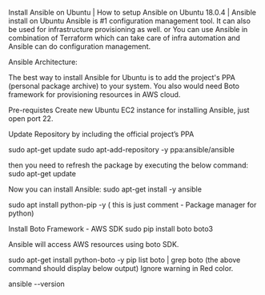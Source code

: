 Install Ansible on Ubuntu | How to setup Ansible on Ubuntu 18.0.4 | Ansible install on Ubuntu
Ansible is #1 configuration management tool. It can also be used for infrastructure provisioning as well. or You can use Ansible in combination of Terraform which can take care of infra automation and Ansible can do configuration management.
 
Ansible Architecture:
 




The best way to install Ansible for Ubuntu is to add the project's PPA (personal package archive) to your system. You also would need Boto framework for provisioning resources in AWS cloud.


Pre-requistes
Create new Ubuntu EC2 instance for installing Ansible, just open port 22.

Update Repository by including the official project’s PPA

sudo apt-get update
sudo apt-add-repository -y ppa:ansible/ansible



then you need to refresh the package by executing the below command:
sudo apt-get update




Now you can install Ansible:
sudo apt-get install -y ansible



sudo apt install python-pip -y
 ( this is just comment -  Package manager for python)

Install Boto Framework - AWS SDK
sudo pip install boto boto3

 
Ansible will access AWS resources using boto SDK.

sudo apt-get install python-boto -y
pip list boto | grep boto
(the above command should display below output)
Ignore warning in Red color.


 
ansible --version
